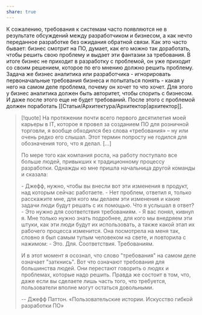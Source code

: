 ```yaml
---
share: true
---
```

К сожалению, требования к системам часто появляются не в результате обсуждений между разработчиком и бизнесом, а как нечто переданное разработке без ожидания обратной связи.
Как это часто бывает: бизнес смотрит на ПО, думает, как его можно так доработать, чтобы решить свою проблему и выдает эти фантазии за требования. В итоге бизнес не приходит в разработку с проблемой, он уже приходит со своим решением, которое по его мнению должно решить проблему.
Задача же бизнес аналитика или разработчика - игнорировать первоначальные требования бизнеса и попытаться понять - какая у него на самом деле проблема, почему он хочет то что хочет. Для этого у бизнес аналитика должен быть авторитет, чтобы спорить с бизнесом. И даже после этого еще не будет требований. После этого с проблемой должен поработать [[Статьи/Архитектура/Архитектор|архитектор]].

>[!quote]
>На протяжении почти всего первого десятилетия моей карьеры в IT, которое я провел за созданием ПО для розничной торговли, я вообще обходился без слова «требования» – ну или очень редко его слышал. Этот термин попросту не годился для обозначения того, что я делал. [...]
>
>По мере того как компания росла, на работу поступало все больше людей, привыкших к традиционному процессу разработки. Однажды ко мне пришла начальница другой команды и сказала:
>
>\- Джефф, нужно, чтобы вы внесли вот эти изменения в продукт, над которым сейчас работаете.
>\- Нет проблем, ответил я, только расскажите мне, для кого мы делаем эти изменения и какие задачи люди будут решать с их помощью.
>Что я услышал в ответ?
>\- Это нужно для соответствия требованиям.
>\- Я вас понял, кивнул я. Мне только нужно знать подробнее, для кого мы внедряем эти штуки, как эти люди будут их использовать, а также какой этап их рабочего процесса изменится.
>Она посмотрела на меня так, словно я был самым тупым человеком на свете, и повторила с нажимом:
>\- Это. Для. Соответствия. Требованиям.
>
>И в этот момент я осознал, что слово "требования" на самом деле означает "заткнись". Вот что означают требования для большинства людей. Они перестают говорить о людях и проблемах, которые надо решить. Правда же состоит в том, что, даже если вы сделаете лишь часть того, что требуется, пользователи вполне могут остаться довольными.
>
>\-- Джефф Паттон. «Пользовательские истории. Искусство гибкой разработки ПО»

